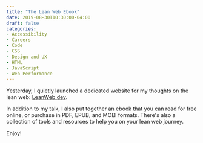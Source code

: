 ```yaml
---
title: "The Lean Web Ebook"
date: 2019-08-30T10:30:00-04:00
draft: false
categories:
- Accessibility
- Careers
- Code
- CSS
- Design and UX
- HTML
- JavaScript
- Web Performance
---
```


Yesterday, I quietly launched a dedicated website for my thoughts on the lean web: [LeanWeb.dev](https://leanweb.dev).

In addition to my talk, I also put together an ebook that you can read for free online, or purchase in PDF, EPUB, and MOBI formats. There's also a collection of tools and resources to help you on your lean web journey.

Enjoy!